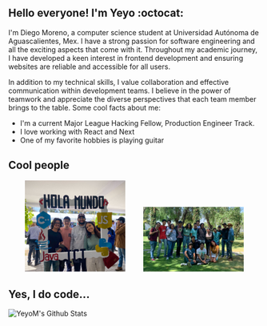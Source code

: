 ## Hello everyone! I'm Yeyo :octocat:

I'm Diego Moreno, a computer science student at Universidad Autónoma de Aguascalientes, Mex. I have a strong passion for software engineering and all the exciting aspects that come with it. Throughout my academic journey, I have developed a keen interest in frontend development and ensuring websites are reliable and accessible for all users.
<br />

In addition to my technical skills, I value collaboration and effective communication within development teams. I believe in the power of teamwork and appreciate the diverse perspectives that each team member brings to the table. Some cool facts about me:
<br />

*  I'm a current Major League Hacking Fellow, Production Engineer Track.
*  I love working with React and Next
*  One of my favorite hobbies is playing guitar

## Cool people

<div align="center">
  <img alt="GOLF Community" src="images/Cool_People.jpg" width="40%">
&nbsp; &nbsp; &nbsp; &nbsp;
  <img alt="GitHub Campus Experts" src="images/Cool_People2.JPG" width="40%">
</div>


## Yes, I do code...
<img align="left" alt="YeyoM's Github Stats" src="https://github-readme-stats.vercel.app/api?username=YeyoM&show_icons=true&hide_border=true&theme=tokyonight" />


